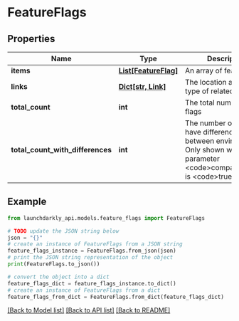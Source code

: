 # FeatureFlags


## Properties

Name | Type | Description | Notes
------------ | ------------- | ------------- | -------------
**items** | [**List[FeatureFlag]**](FeatureFlag.md) | An array of feature flags | 
**links** | [**Dict[str, Link]**](Link.md) | The location and content type of related resources | 
**total_count** | **int** | The total number of flags | [optional] 
**total_count_with_differences** | **int** | The number of flags that have differences between environments. Only shown when query parameter &lt;code&gt;compare&lt;/code&gt; is &lt;code&gt;true&lt;/code&gt;. | [optional] 

## Example

```python
from launchdarkly_api.models.feature_flags import FeatureFlags

# TODO update the JSON string below
json = "{}"
# create an instance of FeatureFlags from a JSON string
feature_flags_instance = FeatureFlags.from_json(json)
# print the JSON string representation of the object
print(FeatureFlags.to_json())

# convert the object into a dict
feature_flags_dict = feature_flags_instance.to_dict()
# create an instance of FeatureFlags from a dict
feature_flags_from_dict = FeatureFlags.from_dict(feature_flags_dict)
```
[[Back to Model list]](../README.md#documentation-for-models) [[Back to API list]](../README.md#documentation-for-api-endpoints) [[Back to README]](../README.md)


